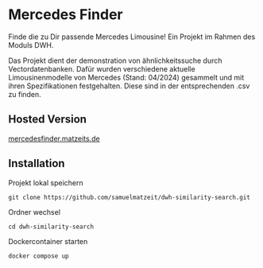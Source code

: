 # Mercedes Finder
Finde die zu Dir passende Mercedes Limousine! Ein Projekt im Rahmen des Moduls DWH.

Das Projekt dient der demonstration von ähnlichkeitssuche durch Vectordatenbanken. Dafür wurden verschiedene aktuelle Limousinenmodelle von Mercedes (Stand: 04/2024) gesammelt und mit ihren Spezifikationen festgehalten. Diese sind in der entsprechenden .csv zu finden.

## Hosted Version
[mercedesfinder.matzeits.de](https://mercedesfinder.matzeits.de)

## Installation
Projekt lokal speichern
```
git clone https://github.com/samuelmatzeit/dwh-similarity-search.git
```
Ordner wechsel
```
cd dwh-similarity-search
```
Dockercontainer starten
```
docker compose up
```
